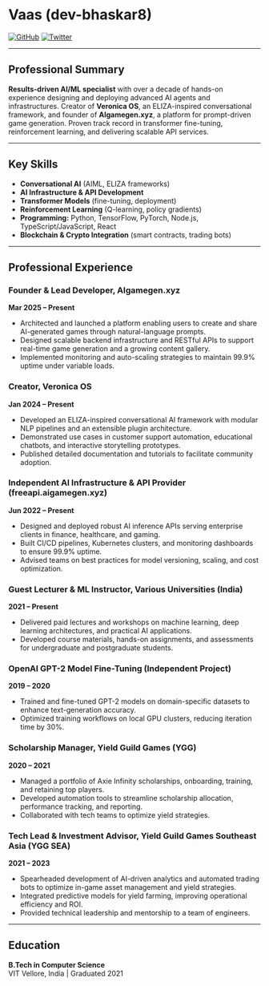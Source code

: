 # Vaas (dev-bhaskar8)

[![GitHub](https://img.shields.io/badge/GitHub-dev--bhaskar8-181717?style=flat&logo=github)](https://github.com/dev-bhaskar8/) [![Twitter](https://img.shields.io/badge/Twitter-@VaasCrypto-1DA1F2?style=flat&logo=twitter)](https://twitter.com/VaasCrypto)

---

## Professional Summary
**Results-driven AI/ML specialist** with over a decade of hands-on experience designing and deploying advanced AI agents and infrastructures. Creator of **Veronica OS**, an ELIZA-inspired conversational framework, and founder of **AIgamegen.xyz**, a platform for prompt-driven game generation. Proven track record in transformer fine-tuning, reinforcement learning, and delivering scalable API services.

---

## Key Skills
- **Conversational AI** (AIML, ELIZA frameworks)  
- **AI Infrastructure & API Development**  
- **Transformer Models** (fine-tuning, deployment)  
- **Reinforcement Learning** (Q-learning, policy gradients)  
- **Programming:** Python, TensorFlow, PyTorch, Node.js, TypeScript/JavaScript, React  
- **Blockchain & Crypto Integration** (smart contracts, trading bots)  

---

## Professional Experience

### Founder & Lead Developer, AIgamegen.xyz  
**Mar 2025 – Present**  
- Architected and launched a platform enabling users to create and share AI-generated games through natural-language prompts.  
- Designed scalable backend infrastructure and RESTful APIs to support real-time game generation and a growing content gallery.  
- Implemented monitoring and auto-scaling strategies to maintain 99.9% uptime under variable loads.

### Creator, Veronica OS  
**Jan 2024 – Present**  
- Developed an ELIZA-inspired conversational AI framework with modular NLP pipelines and an extensible plugin architecture.  
- Demonstrated use cases in customer support automation, educational chatbots, and interactive storytelling prototypes.  
- Published detailed documentation and tutorials to facilitate community adoption.

### Independent AI Infrastructure & API Provider (freeapi.aigamegen.xyz)  
**Jun 2022 – Present**  
- Designed and deployed robust AI inference APIs serving enterprise clients in finance, healthcare, and gaming.  
- Built CI/CD pipelines, Kubernetes clusters, and monitoring dashboards to ensure 99.9% uptime.  
- Advised teams on best practices for model versioning, scaling, and cost optimization.

### Guest Lecturer & ML Instructor, Various Universities (India)  
**2021 – Present**  
- Delivered paid lectures and workshops on machine learning, deep learning architectures, and practical AI applications.  
- Developed course materials, hands-on assignments, and assessments for undergraduate and postgraduate students.

### OpenAI GPT-2 Model Fine-Tuning (Independent Project)  
**2019 – 2020**  
- Trained and fine-tuned GPT-2 models on domain-specific datasets to enhance text-generation accuracy.  
- Optimized training workflows on local GPU clusters, reducing iteration time by 30%.

### Scholarship Manager, Yield Guild Games (YGG)  
**2020 – 2021**  
- Managed a portfolio of Axie Infinity scholarships, onboarding, training, and retaining top players.  
- Developed automation tools to streamline scholarship allocation, performance tracking, and reporting.  
- Collaborated with tech teams to optimize yield strategies.

### Tech Lead & Investment Advisor, Yield Guild Games Southeast Asia (YGG SEA)  
**2021 – 2023**  
- Spearheaded development of AI-driven analytics and automated trading bots to optimize in-game asset management and yield strategies.  
- Integrated predictive models for yield farming, improving operational efficiency and ROI.  
- Provided technical leadership and mentorship to a team of engineers.

---

## Education
**B.Tech in Computer Science**  
VIT Vellore, India | Graduated 2021

